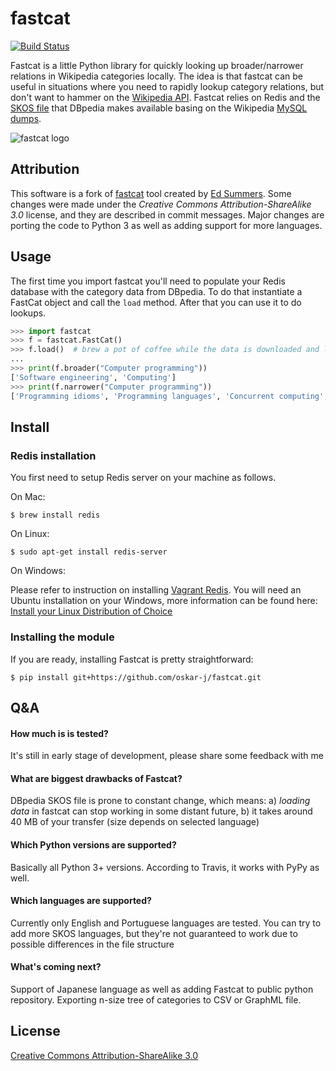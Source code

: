 fastcat
=======

[![Build Status](https://travis-ci.org/oskar-j/fastcat.svg?branch=master)](https://travis-ci.org/oskar-j/fastcat)

Fastcat is a little Python library for quickly looking up broader/narrower 
relations in Wikipedia categories locally. The idea is that fastcat can be
useful in situations where you need to rapidly lookup category relations,
but don't want to hammer on the [Wikipedia
API](http://en.wikipedia.org/w/api.php). Fastcat relies on Redis and the 
[SKOS file](http://downloads.dbpedia.org/current/en/skos_categories_en.nt.bz2) that DBpedia makes available basing on the Wikipedia [MySQL dumps](http://dumps.wikimedia.org/enwiki/latest/).

![fastcat logo](http://datageek.pl/github/fastcat_logo-small.png)

Attribution
-----

This software is a fork of [fastcat](https://github.com/edsu/fastcat) tool created by [Ed Summers](https://github.com/edsu). Some changes were made under the *Creative Commons Attribution-ShareAlike 3.0* license, and they are described in commit messages. Major changes are porting the code to Python 3 as well as adding support for more languages.
 
Usage
-----

The first time you import fastcat you'll need to populate your Redis database
with the category data from DBpedia. To do that instantiate a FastCat object
and call the `load` method. After that you can use it to do lookups.

```python
>>> import fastcat
>>> f = fastcat.FastCat()
>>> f.load()  # brew a pot of coffee while the data is downloaded and loaded into redis
...
>>> print(f.broader("Computer programming"))
['Software engineering', 'Computing']
>>> print(f.narrower("Computer programming"))
['Programming idioms', 'Programming languages', 'Concurrent computing', 'Source code', 'Refactoring', 'Data structures', 'Programming games', 'Computer programmers', 'Version control', 'Anti-patterns', 'Programming constructs', 'Algorithms', 'Web Services tools', 'Programming paradigms', 'Software optimization', 'Debugging', 'Computer programming tools', 'Computer libraries', 'Programming contests', 'Archive networks', 'Self-hosting software', 'Educational abstract machines', 'Software design patterns', 'Computer arithmetic']
```

Install
-------

### Redis installation

You first need to setup Redis server on your machine as follows.

On Mac:

```
$ brew install redis
```

On Linux:

```
$ sudo apt-get install redis-server
```

On Windows:

Please refer to instruction on installing [Vagrant Redis](https://github.com/ServiceStack/redis-windows). You will
need an Ubuntu installation on your Windows, more information can be found here: [Install your Linux Distribution of Choice](https://docs.microsoft.com/pl-pl/windows/wsl/install-win10)

### Installing the module

If you are ready, installing Fastcat is pretty straightforward:

```
$ pip install git+https://github.com/oskar-j/fastcat.git
```

Q&A
-------

#### How much is is tested?

It's still in early stage of development, please share some feedback with me

#### What are biggest drawbacks of Fastcat?

DBpedia SKOS file is prone to constant change, which means: a) *loading data* in fastcat can stop working in some distant future, b) it takes around 40 MB of your transfer (size depends on selected language)

#### Which Python versions are supported?

Basically all Python 3+ versions. According to Travis, it works with PyPy as well.

#### Which languages are supported?

Currently only English and Portuguese languages are tested. You can try to add more SKOS languages, but they're not guaranteed to work due to possible differences in the file structure

#### What's coming next?

Support of Japanese language as well as adding Fastcat to public python repository. Exporting n-size tree of categories to CSV or GraphML file. 

License
-------

[Creative Commons Attribution-ShareAlike 3.0](http://creativecommons.org/licenses/by-sa/3.0/)
